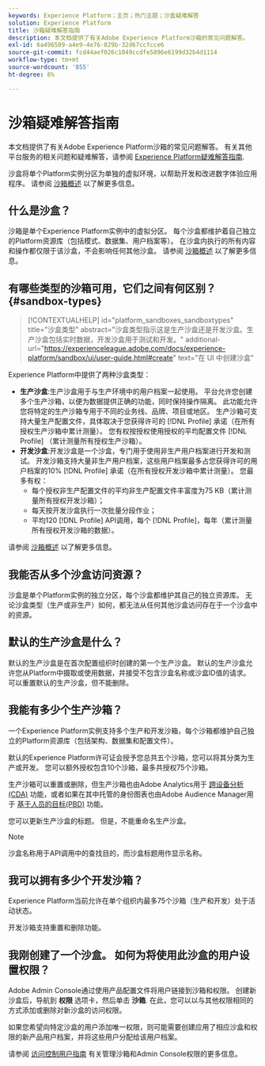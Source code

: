 ```yaml
---
keywords: Experience Platform；主页；热门主题；沙盒疑难解答
solution: Experience Platform
title: 沙箱疑难解答指南
description: 本文档提供了有关Adobe Experience Platform沙箱的常见问题解答。
exl-id: 6a496509-a4e9-4e76-829b-32d67ccfcce6
source-git-commit: fcd44aef026c1049ccdfe5896e6199d32b4d1114
workflow-type: tm+mt
source-wordcount: '855'
ht-degree: 6%

---
```


# 沙箱疑难解答指南

本文档提供了有关Adobe Experience Platform沙箱的常见问题解答。 有关其他平台服务的相关问题和疑难解答，请参阅 [Experience Platform疑难解答指南](../landing/troubleshooting.md).

沙盒将单个Platform实例分区为单独的虚拟环境，以帮助开发和改进数字体验应用程序。 请参阅 [沙箱概述](home.md) 以了解更多信息。

## 什么是沙盒？

沙箱是单个Experience Platform实例中的虚拟分区。 每个沙盒都维护着自己独立的Platform资源库（包括模式、数据集、用户档案等）。 在沙盒内执行的所有内容和操作都仅限于该沙盒，不会影响任何其他沙盒。 请参阅 [沙箱概述](home.md) 以了解更多信息。

## 有哪些类型的沙箱可用，它们之间有何区别？ {#sandbox-types}

>[!CONTEXTUALHELP]
>id="platform_sandboxes_sandboxtypes"
>title="沙盒类型"
>abstract="沙盒类型指示这是生产沙盒还是开发沙盒。生产沙盒包括实时数据，开发沙盒用于测试和开发。"
>additional-url="https://experienceleague.adobe.com/docs/experience-platform/sandbox/ui/user-guide.html#create" text="在 UI 中创建沙盒"

Experience Platform中提供了两种沙盒类型：

* **生产沙盒**:生产沙盒用于与生产环境中的用户档案一起使用。 平台允许您创建多个生产沙箱，以便为数据提供正确的功能，同时保持操作隔离。 此功能允许您将特定的生产沙箱专用于不同的业务线、品牌、项目或地区。 生产沙箱可支持大量生产配置文件，具体取决于您获得许可的 [!DNL Profile] 承诺（在所有授权生产沙箱中累计测量）。 您有权按授权使用授权的平均配置文件 [!DNL Profile] （累计测量所有授权生产沙箱）。
* **开发沙盒**:开发沙盒是一个沙盒，专门用于使用非生产用户档案进行开发和测试。 开发沙箱支持大量非生产用户档案，这些用户档案最多占您获得许可的用户档案的10% [!DNL Profile] 承诺（在所有授权开发沙箱中累计测量）。 您最多有权：
   * 每个授权非生产配置文件的平均非生产配置文件丰富度为75 KB（累计测量所有授权开发沙箱）；
   * 每天按开发沙盒执行一次批量分段作业；
   * 平均120 [!DNL Profile] API调用，每个 [!DNL Profile]，每年（累计测量所有授权开发沙箱的数据）。

请参阅 [沙箱概述](./home.md) 以了解更多信息。

## 我能否从多个沙盒访问资源？

沙盒是单个Platform实例的独立分区，每个沙盒都维护其自己的独立资源库。 无论沙盒类型（生产或非生产）如何，都无法从任何其他沙盒访问存在于一个沙盒中的资源。

## 默认的生产沙盒是什么？

默认的生产沙盒是在首次配置组织时创建的第一个生产沙盒。 默认的生产沙盒允许您从Platform中摄取或使用数据，并接受不包含沙盒名称或沙盒ID值的请求。 可以重置默认的生产沙盒，但不能删除。

## 我能有多少个生产沙箱？

一个Experience Platform实例支持多个生产和开发沙箱，每个沙箱都维护自己独立的Platform资源库（包括架构、数据集和配置文件）。

默认的Experience Platform许可证会授予您总共五个沙箱，您可以将其分类为生产或开发。 您可以额外授权包含10个沙箱，最多共授权75个沙箱。

生产沙箱可以重置或删除，但生产沙箱也由Adobe Analytics用于 [跨设备分析(CDA)](https://experienceleague.adobe.com/docs/analytics/components/cda/overview.html) 功能，或者如果在其中托管的身份图表也由Adobe Audience Manager用于 [基于人员的目标(PBD)](https://experienceleague.adobe.com/docs/audience-manager/user-guide/features/destinations/people-based/people-based-destinations-overview.html) 功能。

您可以更新生产沙盒的标题。 但是，不能重命名生产沙盒。

>[!NOTE]
>
>沙盒名称用于API调用中的查找目的，而沙盒标题用作显示名称。

## 我可以拥有多少个开发沙箱？

Experience Platform当前允许在单个组织内最多75个沙箱（生产和开发）处于活动状态。

开发沙箱支持重置和删除功能。

## 我刚创建了一个沙盒。 如何为将使用此沙盒的用户设置权限？

Adobe Admin Console通过使用产品配置文件将用户链接到沙箱和权限。 创建新沙盒后，导航到 **权限** 选项卡，然后单击 **沙箱**. 在此，您可以以与其他权限相同的方式添加或删除对新沙盒的访问权限。

如果您希望向特定沙盒的用户添加唯一权限，则可能需要创建应用了相应沙盒和权限的新产品用户档案，并将这些用户分配给该用户档案。

请参阅 [访问控制用户指南](../access-control/ui/overview.md) 有关管理沙箱和Admin Console权限的更多信息。
